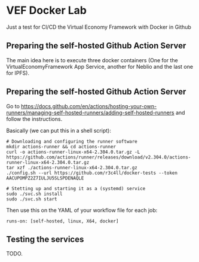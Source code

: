 # VEF Docker Lab

Just a test for CI/CD the Virtual Economy Framework with Docker in Github 


## Preparing the self-hosted Github Action Server

The main idea here is to execute three docker containers (One for the VirtualEconomyFramework App Service, another for Neblio and the last one for IPFS).


## Preparing the self-hosted Github Action Server

Go to https://docs.github.com/en/actions/hosting-your-own-runners/managing-self-hosted-runners/adding-self-hosted-runners and follow the instructions.

Basically (we can put this in a shell script):

    # Downloading and configuring the runner software
    mkdir actions-runner && cd actions-runner
    curl -o actions-runner-linux-x64-2.304.0.tar.gz -L https://github.com/actions/runner/releases/download/v2.304.0/actions-runner-linux-x64-2.304.0.tar.gz
    tar xzf ./actions-runner-linux-x64-2.304.0.tar.gz
    ./config.sh --url https://github.com/r3c4ll/docker-tests --token AACUPOMPZ2Z7IULJU5SLSPDENAQLE

    # Stetting up and starting it as a (systemd) service
    sudo ./svc.sh install
    sudo ./svc.sh start

Then use this on the YAML of your workflow file for each job:

    runs-on: [self-hosted, linux, X64, docker]


## Testing the services

TODO.
